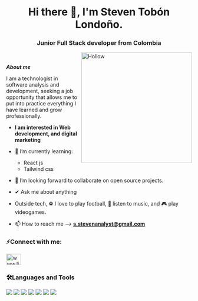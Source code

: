 <h1 align="center">Hi there 👋, I'm Steven Tobón Londoño.</h1>
<h3 align="center">Junior Full Stack developer from Colombia</h3>


<img align="right" width=300px alt="Hollow" src="https://media.tenor.com/CM9I574M3C4AAAAj/halloween-hollow-knight.gif" /><br>

***About me***

I am a technologist in software analysis and development, seeking a job opportunity that allows me to put into practice everything I have learned and grow professionally.
* **I am interested in Web development, and digital marketing**
  
- 🌱 I’m currently learning:
  - React js
  - Tailwind css
    
- 👯 I’m looking forward to collaborate on open source projects.
  
- ✔ Ask me about anything
  
- Outside tech, ⚽ I love to play football, 🎵 listen to music, and 🎮 play videogames.
  
- 📫 How to reach me --> **s.stevenanalyst@gmail.com**

<h3 align="left">⚡Connect with me:</h3>
<p align="left">
<a href="https://www.linkedin.com/in/steven-tobon-09b907321/" target="blank"><img align="center" src="https://raw.githubusercontent.com/rahuldkjain/github-profile-readme-generator/master/src/images/icons/Social/linked-in-alt.svg" alt="www.linkedin.com/in/stevenanalyst" height="30" width="40" /></a>
</p>

<h3 align="left">🛠️Languages and Tools</h3>
<span>
  <img src="https://img.shields.io/badge/javascript-%23323330.svg?style=for-the-badge&logo=javascript&logoColor=%23F7DF1E">
  <img src="https://img.shields.io/badge/typescript-%23007ACC.svg?style=for-the-badge&logo=typescript&logoColor=white">
  <img src="https://img.shields.io/badge/python-3670A0?style=for-the-badge&logo=python&logoColor=ffdd54">
  <img src="https://img.shields.io/badge/mysql-4479A1.svg?style=for-the-badge&logo=mysql&logoColor=white">
  <img src="https://img.shields.io/badge/php-%23777BB4.svg?style=for-the-badge&logo=php&logoColor=white">
  <img src="https://img.shields.io/badge/bootstrap-%238511FA.svg?style=for-the-badge&logo=bootstrap&logoColor=white">
  <img src="https://img.shields.io/badge/Git-F05032?style=for-the-badge&logo=git&logoColor=white">
</span>
